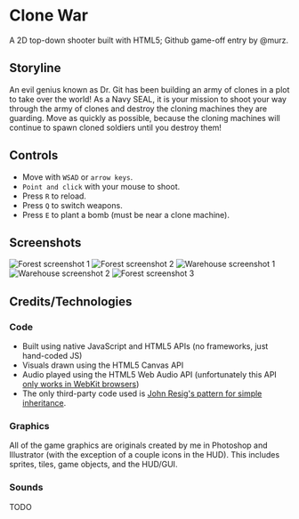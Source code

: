 # Clone War
A 2D top-down shooter built with HTML5; Github game-off entry by @murz.

## Storyline
An evil genius known as Dr. Git has been building an army of clones in a plot to take over the world! As a Navy SEAL, it is your mission to shoot your way through the army of clones and destroy the cloning machines they are guarding. Move as quickly as possible, because the cloning machines will continue to spawn cloned soldiers until you destroy them!

## Controls
* Move with `WSAD` or `arrow keys`.
* `Point and click` with your mouse to shoot.
* Press `R` to reload.
* Press `Q` to switch weapons.
* Press `E` to plant a bomb (must be near a clone machine).

## Screenshots
![Forest screenshot 1](http://cdn.murz.net/clone-war/screenshots/forest_1.png)
![Forest screenshot 2](http://cdn.murz.net/clone-war/screenshots/forest_2.png)
![Warehouse screenshot 1](http://cdn.murz.net/clone-war/screenshots/warehouse_1.png)
![Warehouse screenshot 2](http://cdn.murz.net/clone-war/screenshots/warehouse_3.png)
![Forest screenshot 3](http://cdn.murz.net/clone-war/screenshots/forest_3.png)

## Credits/Technologies
### Code
* Built using native JavaScript and HTML5 APIs (no frameworks, just hand-coded JS)
* Visuals drawn using the HTML5 Canvas API
* Audio played using the HTML5 Web Audio API (unfortunately this API [only works in WebKit browsers](http://caniuse.com/audio-api))
* The only third-party code used is [John Resig's pattern for simple inheritance](https://github.com/murz/game-off-2012/blob/master/scripts/class.js).

### Graphics
All of the game graphics are originals created by me in Photoshop and Illustrator (with the exception of a couple icons in the HUD). This includes sprites, tiles, game objects, and the HUD/GUI.

### Sounds
TODO

